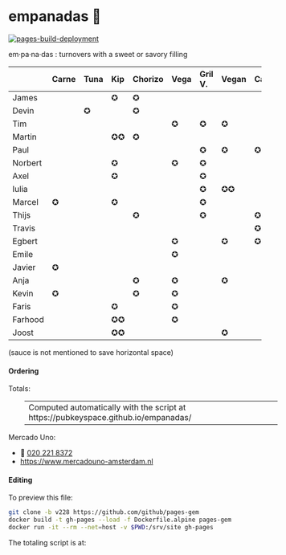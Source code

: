 # empanadas 🥟

[![pages-build-deployment](https://github.com/pubkeyspace/empanadas/actions/workflows/pages/pages-build-deployment/badge.svg)](https://github.com/pubkeyspace/empanadas/actions/workflows/pages/pages-build-deployment)

em·pa·na·das
: turnovers with a sweet or savory filling

|          | Carne | Tuna  | Kip | Chorizo| Vega | Gril V.| Vegan|Caprese| Mon.Sp.|Pork.Sa|Ham&Che |
| :------  | :---- | :---- | :-- | :----- | :--- | :----- | :--- | :---- | :----- | :---- | :----- |
| James    |       |       | ✪   | ✪      |      |        |      |       |        |       |        |
| Devin    |       | ✪     |     | ✪      |      |        |      |       | ✪      |       |        |
| Tim      |       |       |     |        | ✪    | ✪      | ✪    |       |        |       |        |
| Martin   |       |       | ✪✪  | ✪      |      |        |      |       |        |       |        |
| Paul     |       |       |     |        |      | ✪      | ✪    | ✪     |        |       |        |
| Norbert  |       |       | ✪   |        | ✪    | ✪      |      |       |        |       |        |
| Axel     |       |       | ✪   |        |      | ✪      |      |       |        |       |        |
| Iulia    |       |       |     |        |      | ✪      | ✪✪   |       |        |       |        |
| Marcel   | ✪     |       | ✪   |        |      | ✪      |      |       |        |       |        |
| Thijs    |       |       |     | ✪      |      | ✪      |      | ✪✪    | ✪      |       |        |
| Travis   |       |       |     |        |      |        |      | ✪✪    |        |       |        |
| Egbert   |       |       |     |        | ✪    |        | ✪    | ✪     |        |       |        |
| Emile    |       |       |     |        | ✪    |        |      |       | ✪      |       |        |
| Javier   | ✪     |       |     |        |      |        |      |       |        |       | ✪      |
| Anja     |       |       |     | ✪      | ✪    |        | ✪    |       |        |       |        |
| Kevin    | ✪     |       |     | ✪      | ✪    |        |      |       |        |       |        |
| Faris    |       |       | ✪   |        | ✪    |        |      |       | ✪      |       |        |
| Farhood  |       |       | ✪✪  |        | ✪    |        |      |       |        |       |        |
| Joost    |       |       | ✪✪  |        |      |        | ✪    |       |        |       |        |

(sauce is not mentioned to save horizontal space)
    
#### Ordering

Totals:

<table id=totals style="margin-left: 2em">
    <tr><td>Computed automatically with the script at https://pubkeyspace.github.io/empanadas/</td></tr>
</table>

Mercado Uno:
- 🤙 [020 221 8372](tel:+31202218372)
- https://www.mercadouno-amsterdam.nl

#### Editing

To preview this file:

```sh
git clone -b v228 https://github.com/github/pages-gem
docker build -t gh-pages --load -f Dockerfile.alpine pages-gem
docker run -it --rm --net=host -v $PWD:/srv/site gh-pages
```

The totaling script is at:

<script src="./code.js">
</script>

